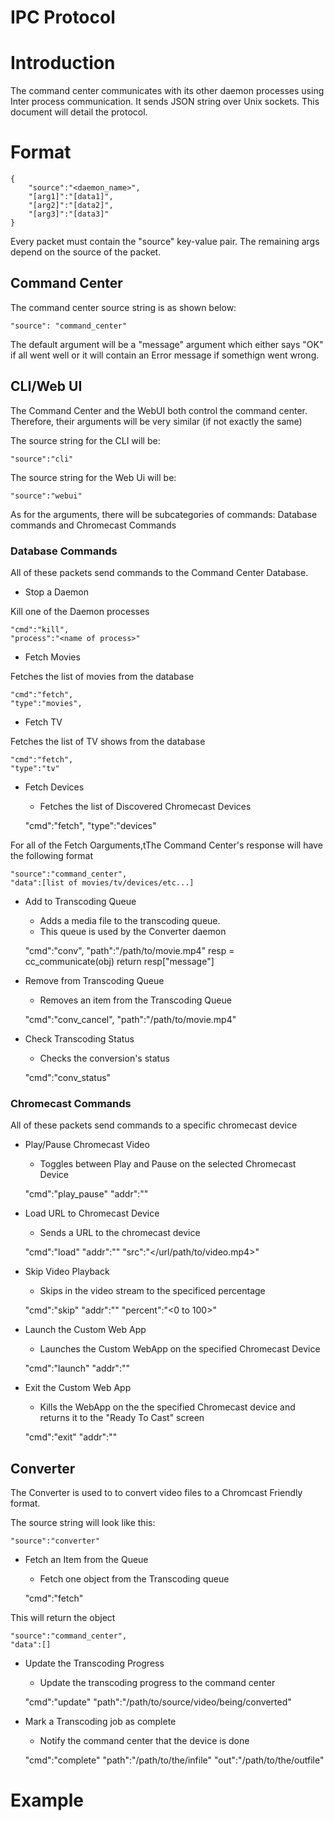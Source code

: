 IPC Protocol
============

# Introduction
The command center communicates with its other daemon processes using Inter process communication.  It sends JSON string over Unix sockets.  This document will detail the protocol.

# Format

	{
		"source":"<daemon_name>",
		"[arg1]":"[data1]",
		"[arg2]":"[data2]",
		"[arg3]":"[data3]"
	}

Every packet must contain the "source" key-value pair.  The remaining args depend on the source of the packet.

## Command Center

The command center source string is as shown below:

	"source": "command_center"

The default argument will be a "message" argument which either says "OK" if all went well or it will contain an Error message if somethign went wrong.

## CLI/Web UI

The Command Center and the WebUI both control the command center.  Therefore, their arguments will be very similar (if not exactly the same)

The source string for the CLI will be:

	"source":"cli"

The source string for the Web Ui will be:

	"source":"webui"

As for the arguments, there will be subcategories of commands: Database commands and Chromecast Commands

### Database Commands

All of these packets send commands to the Command Center Database.

* Stop a Daemon

Kill one of the Daemon processes


	"cmd":"kill",
	"process":"<name of process>"

* Fetch Movies

Fetches the list of movies from the database


	"cmd":"fetch",
	"type":"movies",

* Fetch TV

Fetches the list of TV shows from the database

	"cmd":"fetch",
	"type":"tv"

* Fetch Devices
    * Fetches the list of Discovered Chromecast Devices

	"cmd":"fetch",
	"type":"devices"

For all of the Fetch Oarguments,tThe Command Center's response will have the following format

	"source":"command_center",
	"data":[list of movies/tv/devices/etc...]

* Add to Transcoding Queue
    * Adds a media file to the transcoding queue.
    * This queue is used by the Converter daemon

	"cmd":"conv",
	"path":"/path/to/movie.mp4"
resp = cc_communicate(obj)
        return resp["message"]

* Remove from Transcoding Queue
    * Removes an item from the Transcoding Queue

	"cmd":"conv_cancel",
	"path":"/path/to/movie.mp4"

* Check Transcoding Status
    * Checks the conversion's status

	"cmd":"conv_status"

### Chromecast Commands
All of these packets send commands to a specific chromecast device

* Play/Pause Chromecast Video
    * Toggles between Play and Pause on the selected Chromecast Device

	"cmd":"play_pause"
	"addr":"<Chromecast IP address>"

* Load URL to Chromecast Device
    * Sends a URL to the chromecast device

	"cmd":"load"
	"addr":"<Chromecast IP address>"
	"src":"</url/path/to/video.mp4>"

* Skip Video Playback
    * Skips in the video stream to the specificed percentage

	"cmd":"skip"
	"addr":"<Chromecast IP address>"
	"percent":"<0 to 100>"

* Launch the Custom Web App
    * Launches the Custom WebApp on the specified Chromecast Device

	"cmd":"launch"
	"addr":"<Chromecast IP address>"

* Exit the Custom Web App
    * Kills the WebApp on the the specified Chromecast device and returns it to the "Ready To Cast" screen
	
	"cmd":"exit"
	"addr":"<Chromecast IP address>"

## Converter

The Converter is used to to convert video files to a Chromcast Friendly format.

The source string will look like this:

	"source":"converter"

* Fetch an Item from the Queue
    * Fetch one object from the Transcoding queue

	"cmd":"fetch"

This will return the object

	"source":"command_center",
	"data":[]

* Update the Transcoding Progress
    * Update the transcoding progress to the command center

	"cmd":"update"
	"path":"/path/to/source/video/being/converted"

* Mark a Transcoding job as complete
    * Notify the command center that the device is done

	"cmd":"complete"
	"path":"/path/to/the/infile"
	"out":"/path/to/the/outfile"



# Example
